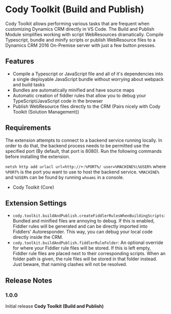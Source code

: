 # Cody Toolkit (Build and Publish)

Cody Toolkit allows performing various tasks that are frequent when customizing Dynamics CRM directly in VS Code.
The Build and Publish Module simplifies working with script WebResources dramatically. Compile Typescript, bundle and minify scripts or publish WebResource files to a Dynamics CRM 2016 On-Premise server with just a few button presses.

## Features

-   Compile a Typescript or JavaScript file and all of it's dependencies into a single deployable JavaScript bundle without worrying about webpack and build tasks
-   Bundles are automatically minified and have source maps
-   Automatic creation of fiddler rules that allow you to debug your TypeScript/JavaScript code in the browser
-   Publish WebResource files directly to the CRM (Pairs nicely with Cody Toolkit (Solution Management))

## Requirements

The extension attempts to connect to a backend service running locally. In order to do that, the backend process needs
to be permitted use the specified port (By default, that port is 8080).
Run the following commands before installing the extension.

`netsh http add urlacl url=http://+:%PORT%/ user=%MACHINE%\%USER%` where `%PORT%` is the port you want to use to
host the backend service. `%MACHINE%` and `%USER%` can be found by running `whoami` in a console.

-   Cody Toolkit (Core)

## Extension Settings

-   `cody.toolkit.buildAndPublish.createFiddlerRulesWhenBuildingScripts`: Bundled and minified files are annoying to debug. If this is enabled, Fiddler rules will be generated and can be directly imported into Fiddlers' Autoresponder. This way, you can debug your local code directly inside the CRM.
-   `cody.toolkit.buildAndPublish.fiddlerRuleFolder`: An optional override for where your Fiddler rule files will be stored. If this is left empty, Fiddler rule files are placed next to their corresponding scripts. When an folder path is given, the rule files will be stored in that folder instead. Just beware, that naming clashes will not be resolved.

## Release Notes

### 1.0.0

Initial release **Cody Toolkit (Build and Publish)**
